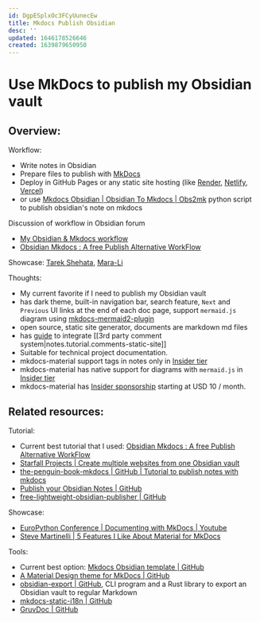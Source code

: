 ```yaml
---
id: DgpESplxOc3FCyUunecEw
title: Mkdocs Publish Obsidian
desc: ''
updated: 1646178526646
created: 1639879650950
---
```

# Use MkDocs to publish my Obsidian vault

## Overview:

Workflow: 
- Write notes in Obsidian
- Prepare files to publish with [MkDocs](https://www.mkdocs.org/)
- Deploy in GitHub Pages or any static site hosting (like [Render](https://render.com/), [Netlify](https://www.netlify.com/), [Vercel](https://vercel.com/))
- or use [Mkdocs Obsidian | Obsidian To Mkdocs | Obs2mk](https://github.com/Mara-Li/mkdocs_obsidian_publish) python script to publish obsidian's note on mkdocs
    
Discussion of workflow in Obsidian forum
- [My Obsidian & Mkdocs workflow](https://forum.obsidian.md/t/my-obsidian-mkdocs-workflow/24424)
- [Obsidian Mkdocs : A free Publish Alternative WorkFlow](https://forum.obsidian.md/t/obsidian-mkdocs-a-free-publish-alternative-workflow/29540)

Showcase: [Tarek Shehata](https://tarekshehata.github.io/alkashi/Math/Basic%20Shapes/Circle/), [Mara-Li](https://mara-li.github.io/mkdocs_obsidian_template/)

Thoughts:
- My current favorite if I need to publish my Obsidian vault
- has dark theme, built-in navigation bar, search feature, `Next` and `Previous` UI links at the end of each doc page, support `mermaid.js` diagram using [mkdocs-mermaid2-plugin](https://github.com/fralau/mkdocs-mermaid2-plugin)
- open source, static site generator, documents are markdown md files
- has [guide](https://squidfunk.github.io/mkdocs-material/setup/adding-a-comment-system/) to integrate [[3rd party comment system|notes.tutorial.comments-static-site]]
- Suitable for technical project documentation.
- mkdocs-material support tags in notes only in [Insider tier](https://squidfunk.github.io/mkdocs-material/setup/setting-up-tags/)
- mkdocs-material has native support for diagrams with `mermaid.js` in [Insider tier](https://squidfunk.github.io/mkdocs-material/reference/diagrams/0)
- mkdocs-material has [Insider sponsorship](https://squidfunk.github.io/mkdocs-material/reference/diagrams/) starting at USD 10 / month.

## Related resources:

Tutorial:
- Current best tutorial that I used: [Obsidian Mkdocs : A free Publish Alternative WorkFlow](https://forum.obsidian.md/t/obsidian-mkdocs-a-free-publish-alternative-workflow/29540)
- [Starfall Projects | Create multiple websites from one Obsidian vault](https://www.starfallprojects.co.uk/posts/obsidian-monorepo/)
- [the-penguin-book-mkdocs | GitHub | Tutorial to publish notes with mkdocs](https://github.com/Tomodachi94/the-penguin-book-mkdocs/blob/main/README-MKDOCS.md)
- [Publish your Obsidian Notes | GitHub](https://github.com/jobindj/obsidian-publish-mkdocs)
- [free-lightweight-obsidian-publisher | GitHub](https://github.com/PabloLION/free-lightweight-obsidian-publisher)

Showcase:
- [EuroPython Conference | Documenting with MkDocs | Youtube](https://www.youtube.com/watch?v=0pYN6Z-t1-s)
- [Steve Martinelli | 5 Features I Like About Material for MkDocs](https://www.stevemar.net/five-things-about-mkdocs/)

Tools:
- Current best option: [Mkdocs Obsidian template | GitHub](https://github.com/Mara-Li/mkdocs_obsidian_template)
- [A Material Design theme for MkDocs | GitHub](https://github.com/squidfunk/mkdocs-material)
- [obsidian-export | GitHub](https://github.com/zoni/obsidian-export), CLI program and a Rust library to export an Obsidian vault to regular Markdown
- [mkdocs-static-i18n | GitHub](https://github.com/ultrabug/mkdocs-static-i18n)
- [GruvDoc | GitHub](https://github.com/aasmpro/gruvdoc)